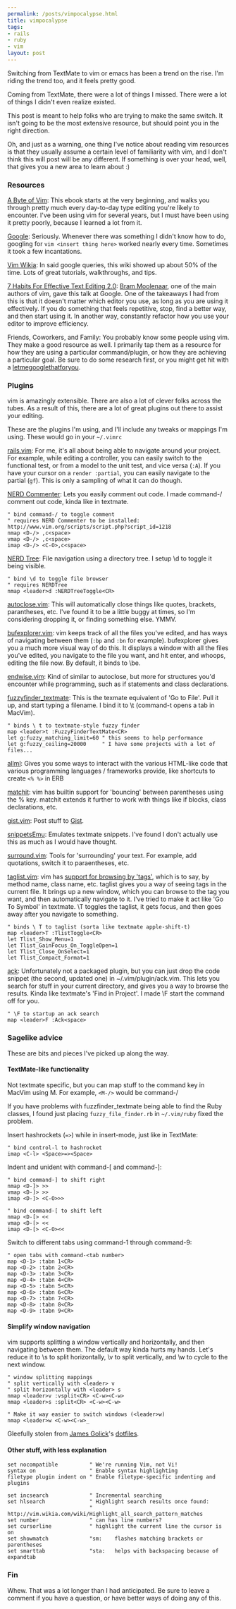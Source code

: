 ```yaml
--- 
permalink: /posts/vimpocalypse.html
title: vimpocalypse
tags: 
- rails
- ruby
- vim
layout: post
---
```

Switching from TextMate to vim or emacs has been a trend on the rise. I'm riding the trend too, and it feels pretty good.

Coming from TextMate, there were a lot of things I missed. There were a lot of things I didn't even realize existed.

This post is meant to help folks who are trying to make the same switch. It isn't going to be the most extensive resource, but should point you in the right direction.

Oh, and just as a warning, one thing I've notice about reading vim resources is that they usually assume a certain level of familiarity with vim, and I don't think this will post will be any different. If something is over your head, well, that gives you a new area to learn about :)

### Resources

[A Byte of Vim](http://www.swaroopch.com/notes/Vim): This ebook starts at the very beginning, and walks you through pretty much every day-to-day type editing you're likely to encounter. I've been using vim for several years, but I must have been using it pretty poorly, because I learned a lot from it.

[Google](http://www.google.com): Seriously. Whenever there was something I didn't know how to do, googling for `vim <insert thing here>` worked nearly every time. Sometimes it took a few incantations.

[Vim Wikia](http://vim.wikia.com/): In said google queries, this wiki showed up about 50% of the time. Lots of great tutorials, walkthroughs, and tips.
 
[7 Habits For Effective Text Editing 2.0](http://video.google.com/videoplay?docid=2538831956647446078): [Bram Moolenaar](http://www.moolenaar.net/vim.html), one of the main authors of vim, gave this talk at Google. One of the takeaways I had from this is that it doesn't matter which editor you use, as long as you are using it effectively. If you do something that feels repetitive, stop, find a better way, and then start using it. In another way, constantly refactor how you use your editor to improve efficiency.

Friends, Coworkers, and Family: You probably know some people using vim. They make a good resource as well. I primarily tap them as a resource for how they are using a particular command/plugin, or how they are achieving a particular goal. Be sure to do some research first, or you might get hit with a [letmegooglethatforyou](http://letmegooglethatforyou.com/).
 
### Plugins

vim is amazingly extensible. There are also a lot of clever folks across the tubes. As a result of this, there are a lot of great plugins out there to assist your editing.

These are the plugins I'm using, and I'll include any tweaks or mappings I'm using. These would go in your `~/.vimrc`

[rails.vim](http://www.vim.org/scripts/script.php?script_id=1567): For me, it's all about being able to navigate around your project. For example, while editing a controller, you can easily switch to the functional test, or from a model to the unit test, and vice versa (`:A`). If you have your cursor on a `render :partial`, you can easily navigate to the partial (`gf`). This is only a sampling of what it can do though.

[NERD Commenter](http://www.vim.org/scripts/script.php?script_id=1218): Lets you easily comment out code. I made command-/ comment out code, kinda like in textmate.

    " bind command-/ to toggle comment
    " requires NERD Commenter to be installed: http://www.vim.org/scripts/script.php?script_id=1218
    nmap <D-/> ,c<space>
    vmap <D-/> ,c<space>
    imap <D-/> <C-O>,c<space>

[NERD Tree](http://www.vim.org/scripts/script.php?script_id=1658): File navigation using a directory tree. I setup \d to toggle it being visible.

    " bind \d to toggle file browser
    " requires NERDTree
    nmap <leader>d :NERDTreeToggle<CR>
    
[autoclose.vim](http://www.vim.org/scripts/download_script.php?src_id=7700): This will automatically close things like quotes, brackets, parantheses, etc. I've found it to be a little buggy at times, so I'm considering dropping it, or finding something else. YMMV.
 
[bufexplorer.vim](http://www.vim.org/scripts/script.php?script_id=42): vim keeps track of all the files you've edited, and has ways of navigating between them (`:bp` and `:bn` for example). bufexplorer gives you a much more visual way of do this. It displays a window with all the files you've edited, you navigate to the file you want, and hit enter, and whoops, editing the file now. By default, it binds to \be.

[endwise.vim](http://www.vim.org/scripts/script.php?script_id=2386): Kind of similar to autoclose, but more for structures you'd encounter while programming, such as if statements and class declarations.

[fuzzyfinder_textmate](http://github.com/jamis/fuzzyfinder_textmate/tree/master): This is the texmate equivalent of 'Go to File'. Pull it up, and start typing a filename. I bind it to \t (command-t opens a tab in MacVim).

    " binds \ t to textmate-style fuzzy finder
    map <leader>t :FuzzyFinderTextMate<CR>
    let g:fuzzy_matching_limit=60 " this seems to help performance
    let g:fuzzy_ceiling=20000     " I have some projects with a lot of files...
    
[allml](http://www.vim.org/scripts/script.php?script_id=1896): Gives you some ways to interact with the various HTML-like code that various programming languages / frameworks provide, like shortcuts to create `<% %>` in ERB

[matchit](http://www.vim.org/scripts/script.php?script_id=39): vim has builtin support for 'bouncing' between parentheses using the % key. matchit extends it further to work with things like if blocks, class declarations, etc.

[gist.vim](http://www.vim.org/scripts/script.php?script_id=2423): Post stuff to [Gist](http://gist.github.com).

[snippetsEmu](http://www.vim.org/scripts/script.php?script_id=1318): Emulates textmate snippets. I've found I don't actually use this as much as I would have thought.

[surround.vim](http://www.vim.org/scripts/script.php?script_id=1697): Tools for 'surrounding' your text. For example, add quotations, switch it to paraentheses, etc.

[taglist.vim](http://www.vim.org/scripts/script.php?script_id=273): vim has [support for browsing by 'tags'](http://vim.wikia.com/wiki/Browsing_programs_with_tags), which is to say, by method name, class name, etc. taglist gives you a way of seeing tags in the current file. It brings up a new window, which you can browse to the tag you want, and then automatically navigate to it. I've tried to make it act like 'Go To Symbol' in textmate. \T toggles the taglist, it gets focus, and then goes away after you navigate to something.

    " binds \ T to taglist (sorta like textmate apple-shift-t)
    map <leader>T :TlistToggle<CR>
    let Tlist_Show_Menu=1
    let Tlist_GainFocus_On_ToggleOpen=1
    let Tlist_Close_OnSelect=1
    let Tlist_Compact_Format=1
 
[ack](http://blog.ant0ine.com/2007/03/ack_and_vim_integration.html): Unfortunately not a packaged plugin, but you can just drop the code snippet (the second, updated one) in ~/.vim/plugin/ack.vim. This lets you search for stuff in your current directory, and gives you a way to browse the results. Kinda like textmate's 'Find in Project'. I made \F start the command off for you.

    " \F to startup an ack search
    map <leader>F :Ack<space>
 
### Sagelike advice

These are bits and pieces I've picked up along the way.

#### TextMate-like functionality

Not textmate specific, but you can map stuff to the command key in MacVim using M. For example, `<M-/>` would be command-/

If you have problems with fuzzfinder\_textmate being able to find the Ruby classes, I found just placing `fuzzy_file_finder.rb` in `~/.vim/ruby` fixed the problem.

Insert hashrockets (`=>`) while in insert-mode, just like in TextMate:

    " bind control-l to hashrocket
    imap <C-l> <Space>=><Space>

Indent and unident with command-[ and command-]:

    " bind command-] to shift right
    nmap <D-]> >>
    vmap <D-]> >>
    imap <D-]> <C-O>>>

    " bind command-[ to shift left
    nmap <D-[> <<
    vmap <D-[> <<
    imap <D-[> <C-O><<
    
Switch to different tabs using command-1 through command-9:

    " open tabs with command-<tab number>
    map <D-1> :tabn 1<CR>
    map <D-2> :tabn 2<CR>
    map <D-3> :tabn 3<CR>
    map <D-4> :tabn 4<CR>
    map <D-5> :tabn 5<CR>
    map <D-6> :tabn 6<CR>
    map <D-7> :tabn 7<CR>
    map <D-8> :tabn 8<CR>
    map <D-9> :tabn 9<CR>

#### Simplify window navigation

vim supports splitting a window vertically and horizontally, and then navigating between them. The default way kinda hurts my hands. Let's reduce it to \s to split horizontally, \v to split vertically, and \w to cycle to the next window.

    " window splitting mappings
    " split vertically with <leader> v
    " split horizontally with <leader> s
    nmap <leader>v :vsplit<CR> <C-w><C-w>
    nmap <leader>s :split<CR> <C-w><C-w>
    
    " Make it way easier to switch windows (<leader>w)
    nmap <leader>w <C-w><C-w>_
    
Gleefully stolen from [James Golick](http://jamesgolick.com/)'s [dotfiles](http://github.com/giraffesoft/dotfiles/tree/master).
    
#### Other stuff, with less explanation

    set nocompatible          " We're running Vim, not Vi!
    syntax on                 " Enable syntax highlighting
    filetype plugin indent on " Enable filetype-specific indenting and plugins

    set incsearch             " Incremental searching
    set hlsearch              " Highlight search results once found:
                              " http://vim.wikia.com/wiki/Highlight_all_search_pattern_matches
    set number                " can has line numbers?
    set cursorline            " highlight the current line the cursor is on
    set showmatch             "sm:    flashes matching brackets or parentheses
    set smarttab              "sta:   helps with backspacing because of expandtab

### Fin

Whew. That was a lot longer than I had anticipated. Be sure to leave a comment if you have a question, or have better ways of doing any of this.
